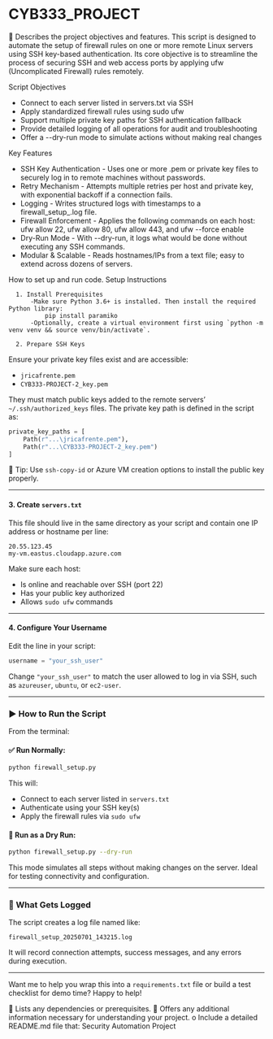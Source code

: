 # CYB333_PROJECT
	Describes the project objectives and features.
This script is designed to automate the setup of firewall rules on one or more remote Linux servers using SSH key-based authentication. Its core objective is to streamline the process of securing SSH and web access ports by applying ufw (Uncomplicated Firewall) rules remotely.

Script Objectives
- Connect to each server listed in servers.txt via SSH
- Apply standardized firewall rules using sudo ufw
- Support multiple private key paths for SSH authentication fallback
- Provide detailed logging of all operations for audit and troubleshooting
- Offer a --dry-run mode to simulate actions without making real changes

Key Features
- SSH Key Authentication      - Uses one or more .pem or private key files to securely log in to remote machines without passwords. 
- Retry Mechanism             - Attempts multiple retries per host and private key, with exponential backoff if a connection fails.  
- Logging                     - Writes structured logs with timestamps to a firewall_setup_<timestamp>.log file.  
- Firewall Enforcement        - Applies the following commands on each host:<br>ufw allow 22, ufw allow 80, ufw allow 443, and ufw --force enable  
- Dry-Run Mode                - With --dry-run, it logs what would be done without executing any SSH commands. 
- Modular & Scalable          - Reads hostnames/IPs from a text file; easy to extend across dozens of servers.  

How to set up and run code.
    Setup Instructions

      1. Install Prerequisites
          -Make sure Python 3.6+ is installed. Then install the required Python library:
              pip install paramiko
          -Optionally, create a virtual environment first using `python -m venv venv && source venv/bin/activate`.

      2. Prepare SSH Keys

Ensure your private key files exist and are accessible:

- `jricafrente.pem`
- `CYB333-PROJECT-2_key.pem`

They must match public keys added to the remote servers’ `~/.ssh/authorized_keys` files. The private key path is defined in the script as:

```python
private_key_paths = [
    Path(r"...\jricafrente.pem"),
    Path(r"...\CYB333-PROJECT-2_key.pem")
]
```

📁 Tip: Use `ssh-copy-id` or Azure VM creation options to install the public key properly.

---

#### 3. **Create `servers.txt`**

This file should live in the same directory as your script and contain one IP address or hostname per line:

```
20.55.123.45
my-vm.eastus.cloudapp.azure.com
```

Make sure each host:
- Is online and reachable over SSH (port 22)
- Has your public key authorized
- Allows `sudo ufw` commands

---

#### 4. **Configure Your Username**

Edit the line in your script:

```python
username = "your_ssh_user"
```

Change `"your_ssh_user"` to match the user allowed to log in via SSH, such as `azureuser`, `ubuntu`, or `ec2-user`.

---

### ▶️ How to Run the Script

From the terminal:

#### ✅ Run Normally:

```bash
python firewall_setup.py
```

This will:
- Connect to each server listed in `servers.txt`
- Authenticate using your SSH key(s)
- Apply the firewall rules via `sudo ufw`

#### 🧪 Run as a Dry Run:

```bash
python firewall_setup.py --dry-run
```

This mode simulates all steps without making changes on the server. Ideal for testing connectivity and configuration.

---

### 🧾 What Gets Logged

The script creates a log file named like:

```
firewall_setup_20250701_143215.log
```

It will record connection attempts, success messages, and any errors during execution.

---

Want me to help you wrap this into a `requirements.txt` file or build a test checklist for demo time? Happy to help!

	Lists any dependencies or prerequisites.
	Offers any additional information necessary for understanding your project.
o	Include a detailed README.md file that:
Security Automation Project
